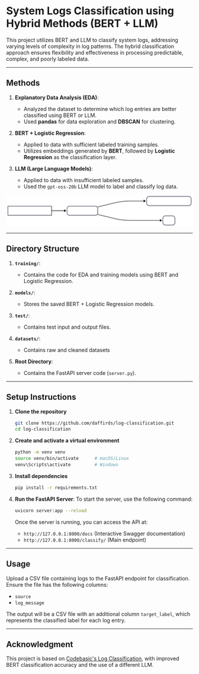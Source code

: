 
# System Logs Classification using Hybrid Methods (BERT + LLM)

This project utilizes BERT and LLM to classify system logs, addressing varying levels of complexity in log patterns. The hybrid classification approach ensures flexibility and effectiveness in processing predictable, complex, and poorly labeled data.

---

## Methods

1. **Explanatory Data Analysis (EDA)**:
    - Analyzed the dataset to determine which log entries are better classified using BERT or LLM.
    - Used **pandas** for data exploration and **DBSCAN** for clustering. 

2. **BERT + Logistic Regression**:
    - Applied to data with sufficient labeled training samples.
    - Utilizes embeddings generated by **BERT**, followed by **Logistic Regression** as the classification layer.

3. **LLM (Large Language Models)**:
    - Applied to data with insufficient labeled samples.
    - Used the `gpt-oss-20b` LLM model to label and classify log data.

![Flowchart](res/classif-flowchart.svg)

---

## Directory Structure

1. **`training/`**:
    - Contains the code for EDA and training models using BERT and Logistic Regression.

2. **`models/`**:
    - Stores the saved BERT + Logistic Regression models.

3. **`test/`**:
    - Contains test input and output files.

4. **`datasets/`**:
    - Contains raw and cleaned datasets

5. **Root Directory**:
   - Contains the FastAPI server code (`server.py`).

---

## Setup Instructions

1. **Clone the repository**
    ```bash
    git clone https://github.com/daffirds/log-classification.git
    cd log-classification
    ```

2. **Create and activate a virtual environment**

    ```bash
    python -m venv venv
    source venv/bin/activate      # macOS/Linux
    venv\Scripts\activate         # Windows
    ```

3. **Install dependencies**

    ```bash
    pip install -r requirements.txt
    ```

4. **Run the FastAPI Server**:
    To start the server, use the following command:

    ```bash
    uvicorn server:app --reload
    ```

   Once the server is running, you can access the API at:
   - `http://127.0.0.1:8000/docs` (Interactive Swagger documentation)
   - `http://127.0.0.1:8000/classify/` (Main endpoint)

---

## Usage

Upload a CSV file containing logs to the FastAPI endpoint for classification. Ensure the file has the following columns:
- `source`
- `log_message`

The output will be a CSV file with an additional column `target_label`, which represents the classified label for each log entry.

---

## Acknowledgment

This project is based on [Codebasic's Log Classification](https://github.com/codebasics/project-nlp-log-classification/tree/main), with improved BERT classification accuracy and the use of a different LLM.